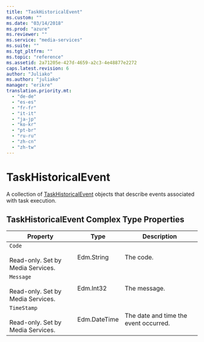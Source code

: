 ```yaml
---
title: "TaskHistoricalEvent"
ms.custom: ""
ms.date: "03/14/2018"
ms.prod: "azure"
ms.reviewer: ""
ms.service: "media-services"
ms.suite: ""
ms.tgt_pltfrm: ""
ms.topic: "reference"
ms.assetid: 2a71205e-427d-4659-a2c3-4e48877e2272
caps.latest.revision: 6
author: "Juliako"
ms.author: "juliako"
manager: "erikre"
translation.priority.mt: 
  - "de-de"
  - "es-es"
  - "fr-fr"
  - "it-it"
  - "ja-jp"
  - "ko-kr"
  - "pt-br"
  - "ru-ru"
  - "zh-cn"
  - "zh-tw"
---
```

# TaskHistoricalEvent
A collection of [TaskHistoricalEvent](../operations/taskhistoricalevent.md) objects that describe events associated with task execution.  
  
## TaskHistoricalEvent Complex Type Properties  
  
|Property|Type|Description|  
|--------------|----------|-----------------|  
|`Code`<br /><br /> Read-only. Set by Media Services.|Edm.String|The code.|  
|`Message`<br /><br /> Read-only. Set by Media Services.|Edm.Int32|The message.|  
|`TimeStamp`<br /><br /> Read-only. Set by Media Services.|Edm.DateTime|The date and time the event occurred.|